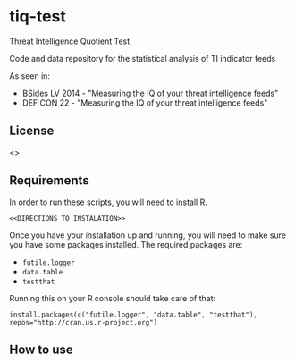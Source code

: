 tiq-test
========
Threat Intelligence Quotient Test

Code and data repository for the statistical analysis of TI indicator feeds

As seen in:
* BSides LV 2014 - "Measuring the IQ of your threat intelligence feeds"
* DEF CON 22 - "Measuring the IQ of your threat intelligence feeds"

License
-------
<<LICENSE INFO HERE>>

Requirements
------------
In order to run these scripts, you will need to install R.
```
<<DIRECTIONS TO INSTALATION>>
```

Once you have your installation up and running, you will need to make sure you
have some packages installed. The required packages are:
* `futile.logger`
* `data.table`
* `testthat`

Running this on your R console should take care of that:
```
install.packages(c("futile.logger", "data.table", "testthat"), repos="http://cran.us.r-project.org")
```

How to use
----------



